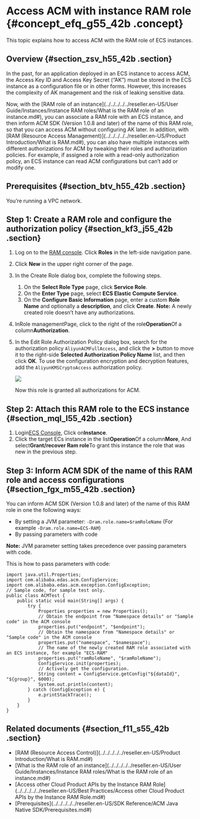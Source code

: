 # Access ACM with instance RAM role {#concept_efq_g55_42b .concept}

This topic explains how to access ACM with the RAM role of ECS instances.

## Overview {#section_zsv_h55_42b .section}

In the past, for an application deployed in an ECS instance to access ACM, the Access Key ID and Access Key Secret \(“AK”\) must be stored in the ECS instance as a configuration file or in other forms. However, this increases the complexity of AK management and the risk of leaking sensitive data.

Now, with the [RAM role of an instance](../../../../../reseller.en-US/User Guide/Instances/Instance RAM roles/What is the RAM role of an instance.md#), you can associate a RAM role with an ECS instance, and then inform ACM SDK \(Version 1.0.8 and later\) of the name of this RAM role, so that you can access ACM without configuring AK later. In addition, with [RAM \(Resource Access Management\)](../../../../../reseller.en-US/Product Introduction/What is RAM.md#), you can also have multiple instances with different authorizations for ACM by tweaking their roles and authorization policies. For example, if assigned a role with a read-only authorization policy, an ECS instance can read ACM configurations but can’t add or modify one.

## Prerequisites {#section_btv_h55_42b .section}

You’re running a VPC network.

## Step 1: Create a RAM role and configure the authorization policy {#section_kf3_j55_42b .section}

1.  Log on to the [RAM console](https://ram.console.aliyun.com/). Click **Roles** in the left-side navigation pane.
2.  Click **New** in the upper right corner of the page.
3.  In the Create Role dialog box, complete the following steps.

    1.  On the **Select Role Type** page, click **Service Role**.
    2.  On the **Enter Type** page, select **ECS Elastic Compute Service**.
    3.  On the **Configure Basic Information** page, enter a custom **Role Name** and optionally a **description**, and click **Create**.
    **Note:** A newly created role doesn’t have any authorizations.

4.  InRole managementPage, click to the right of the role**Operation**Of a column**Authorization**.
5.  In the Edit Role Authorization Policy dialog box, search for the authorization policy `AliyunACMFullAccess`, and click the **&gt;** button to move it to the right-side **Selected Authorization Policy Name** list, and then click **OK**. To use the configuration encryption and decryption features, add the `AliyunKMSCryptoAccess` authorization policy.

    ![](http://aliware-images.oss-cn-hangzhou.aliyuncs.com/acms/dg_edit_role_authorization_policy_en.png) 

    Now this role is granted all authorizations for ACM.


## Step 2: Attach this RAM role to the ECS instance {#section_mql_l55_42b .section}

1.  Login[ECS Console](https://ecs.console.aliyun.com/#/home), Click on**Instance**.
2.  Click the target ECs instance in the list**Operation**Of a column**More**, And select**Grant/recover Ram role**To grant this instance the role that was new in the previous step.

## Step 3: Inform ACM SDK of the name of this RAM role and access configurations {#section_fgx_m55_42b .section}

You can inform ACM SDK \(Version 1.0.8 and later\) of the name of this RAM role in one the following ways:

-   By setting a JVM parameter: `-Dram.role.name=$ramRoleName` \(For example `-Dram.role.name=ECS-RAM`\)
-   By passing parameters with code

**Note:** JVM parameter setting takes precedence over passing parameters with code.

This is how to pass parameters with code:

```
import java.util.Properties;
import com.alibaba.edas.acm.ConfigService;
import com.alibaba.edas.acm.exception.ConfigException;
// Sample code, for sample test only.
public class ACMTest {
    public static void main(String[] args) {
        try {
            Properties properties = new Properties();
            // Obtain the endpoint from "Namespace details" or "Sample code" in the ACM console
            properties.put("endpoint", "$endpoint");
            // Obtain the namespace from "Namespace details" or "Sample code" in the ACM console
            properties.put("namespace", "$namespace");
            // The name of the newly created RAM role associated with an ECS instance, for example "ECS-RAM"
            properties.put("ramRoleName", "$ramRoleName");
            ConfigService.init(properties);
            // Actively get the configuration.
            String content = ConfigService.getConfig("${dataId}", "${group}", 6000);
            System.out.println(content);
        } catch (ConfigException e) {
            e.printStackTrace();
        }
    }
}
```

## Related documents {#section_f11_s55_42b .section}

-   [RAM \(Resource Access Control\)](../../../../../reseller.en-US/Product Introduction/What is RAM.md#)
-   [What is the RAM role of an instance](../../../../../reseller.en-US/User Guide/Instances/Instance RAM roles/What is the RAM role of an instance.md#)
-   [Access other Cloud Product APIs by the Instance RAM Role](../../../../../reseller.en-US/Best Practices/Access other Cloud Product APIs by the Instance RAM Role.md#)
-   [Prerequisites](../../../../../reseller.en-US/SDK Reference/ACM Java Native SDK/Prerequisites.md#)

